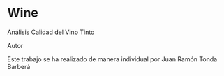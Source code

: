 # Wine
Análisis Calidad del Vino Tinto

Autor

Este trabajo se ha realizado de manera individual por Juan Ramón Tonda Barberá

